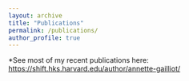 ```yaml
---
layout: archive
title: "Publications"
permalink: /publications/
author_profile: true
---
```


*See most of my recent publications here: https://shift.hks.harvard.edu/author/annette-gailliot/
